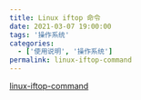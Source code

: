 ```yaml
---
title: Linux iftop 命令
date: 2021-03-07 19:00:00
tags: '操作系统'
categories:
  - ['使用说明', '操作系统']
permalink: linux-iftop-command
---
```


[linux-iftop-command](http://einverne.github.io/post/2016/06/iftop-to-monitor-network-traffic.html)
